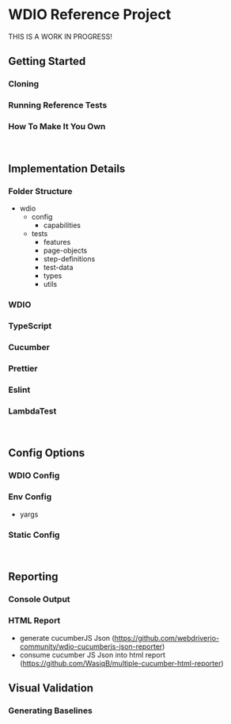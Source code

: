 # WDIO Reference Project

THIS IS A WORK IN PROGRESS!

## Getting Started

### Cloning

### Running Reference Tests

### How To Make It You Own

<br>

## Implementation Details

### Folder Structure
- wdio
  - config
    - capabilities
  - tests
    - features
    - page-objects
    - step-definitions
    - test-data
    - types
    - utils

### WDIO

### TypeScript

### Cucumber

### Prettier

### Eslint

### LambdaTest

<br>

## Config Options

### WDIO Config

### Env Config
- yargs

### Static Config

<br>

## Reporting

### Console Output

### HTML Report
- generate cucumberJS Json (https://github.com/webdriverio-community/wdio-cucumberjs-json-reporter)
- consume cucumber JS Json into html report (https://github.com/WasiqB/multiple-cucumber-html-reporter)

## Visual Validation

### Generating Baselines

